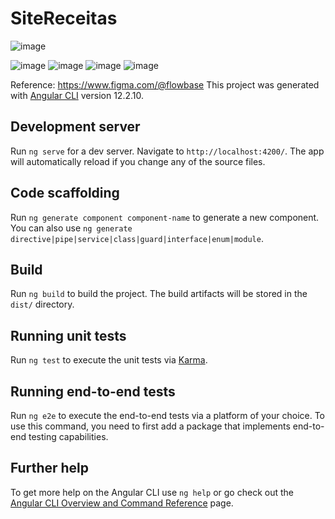 # SiteReceitas
![image](https://user-images.githubusercontent.com/53790644/165208089-35f7200e-5a4d-4b26-a235-dfdf8a8a00bd.png)

 ![image](https://user-images.githubusercontent.com/53790644/165208026-d1ff3ad3-1521-47c4-9357-871549f9ec4c.png)
 ![image](https://user-images.githubusercontent.com/53790644/165208129-3845b4f1-2cc2-4359-a124-a44a65392784.png)
![image](https://user-images.githubusercontent.com/53790644/165208152-61e5bf01-f6bc-4041-83e1-847bd9f02504.png)
![image](https://user-images.githubusercontent.com/53790644/165208181-e6a2063f-9c8c-4c2c-91a5-c8d05e891eb6.png)




Reference: https://www.figma.com/@flowbase
This project was generated with [Angular CLI](https://github.com/angular/angular-cli) version 12.2.10.

## Development server

Run `ng serve` for a dev server. Navigate to `http://localhost:4200/`. The app will automatically reload if you change any of the source files.

## Code scaffolding

Run `ng generate component component-name` to generate a new component. You can also use `ng generate directive|pipe|service|class|guard|interface|enum|module`.

## Build

Run `ng build` to build the project. The build artifacts will be stored in the `dist/` directory.

## Running unit tests

Run `ng test` to execute the unit tests via [Karma](https://karma-runner.github.io).

## Running end-to-end tests

Run `ng e2e` to execute the end-to-end tests via a platform of your choice. To use this command, you need to first add a package that implements end-to-end testing capabilities.

## Further help

To get more help on the Angular CLI use `ng help` or go check out the [Angular CLI Overview and Command Reference](https://angular.io/cli) page.

